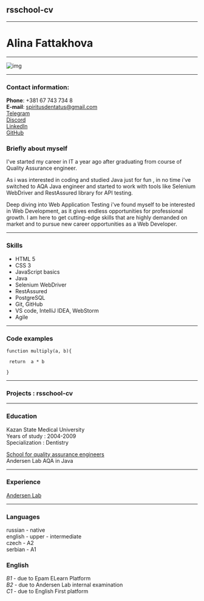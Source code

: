 ## rsschool-cv
 ---
# Alina Fattakhova
 ---

 ![img](https://media-exp1.licdn.com/dms/image/C4D03AQEPTSNBFB0S0A/profile-displayphoto-shrink_400_400/0/1662637232592?e=1668038400&v=beta&t=cIOVkx5fg5SqNZlnzhzmGAuxwelE1EN43VTHTZL8whM)

 ---
### Contact information:

**Phone**: +381 67 743 734 8\
**E-mail**: spiritusdentatus@gmail.com\
[Telegram](http://t.me/AlinaFattakhova)\
[Discord](https://discord.com/users/665055200020529182)\
[LinkedIn](https://www.linkedin.com/in/alina-fattakhova-8a632917b/) \
[GitHub](https://github.com/alina-Fattakhova)



### Briefly about myself

I've started my career in IT a year ago after graduating from course of Quality Assurance engineer.

As i was interested in coding and studied Java just for fun , in no time i've switched to AQA Java engineer and started to work with tools like Selenium WebDriver and RestAssured library for API testing.

Deep diving into Web Application Testing i've found myself to be interested in Web Development, as it gives endless opportunities for professional growth. I am here to get cutting-edge skills that are highly demanded on market and to pursue new career opportunities as a Web Developer.


---
### Skills

* HTML 5
* CSS 3
* JavaScript basics
* Java
* Selenium WebDriver
* RestAssured
* PostgreSQL
* Git, GitHub
* VS code, IntelliJ IDEA, WebStorm
* Agile


---

### Code examples

```
function multiply(a, b){

 return  a * b

}

```
---

### Projects : rsschool-cv

---

### Education

Kazan State Medical University\
Years of study : 2004-2009\
Specialization : Dentistry

[School for quality assurance engineers](https://www.software-testing.ru/edu/schedule/56)\
Andersen Lab AQA in Java

---
### Experience

[Andersen Lab](https://www.linkedin.com/company/andersen-softwaredev/mycompany/)

---
### Languages

russian - native\
english - upper - intermediate\
czech - A2\
serbian - A1



### English

*B1* - due to Epam ELearn Platform\
*B2* - due to Andersen Lab internal examination\
*C1* - due to English First platform

